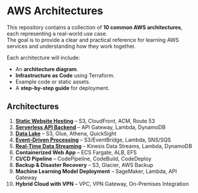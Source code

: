 # AWS Architectures

This repository contains a collection of **10 common AWS architectures**, each representing a real-world use case.  
The goal is to provide a clear and practical reference for learning AWS services and understanding how they work together.

Each architecture will include:

- An **architecture diagram**.
- **Infrastructure as Code** using Terraform.
- Example code or static assets.
- A **step-by-step guide** for deployment.

## Architectures

1. [**Static Website Hosting**](./01-static-website-hosting) – S3, CloudFront, ACM, Route 53
2. [**Serverless API Backend**](./02-serverless-api-backend) – API Gateway, Lambda, DynamoDB
3. [**Data Lake**](./03-data-lake) – S3, Glue, Athena, QuickSight
4. [**Event-Driven Processing**](./04-event-driven-processing) – S3/EventBridge, Lambda, SNS/SQS
5. [**Real-Time Data Streaming**](./05-realtime-streaming) – Kinesis Data Streams, Lambda, DynamoDB
6. **Containerized Web App** – ECS Fargate, ALB, EFS
7. **CI/CD Pipeline** – CodePipeline, CodeBuild, CodeDeploy
8. **Backup & Disaster Recovery** – S3, Glacier, AWS Backup
9. **Machine Learning Model Deployment** – SageMaker, Lambda, API Gateway
10. **Hybrid Cloud with VPN** – VPC, VPN Gateway, On-Premises Integration
